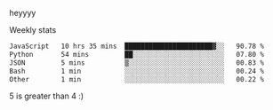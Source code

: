 heyyyy

Weekly stats
<!--START_SECTION:waka-->

```txt
JavaScript   10 hrs 35 mins  ██████████████████████▓░░   90.78 %
Python       54 mins         ██░░░░░░░░░░░░░░░░░░░░░░░   07.80 %
JSON         5 mins          ▒░░░░░░░░░░░░░░░░░░░░░░░░   00.83 %
Bash         1 min           ░░░░░░░░░░░░░░░░░░░░░░░░░   00.24 %
Other        1 min           ░░░░░░░░░░░░░░░░░░░░░░░░░   00.22 %
```

<!--END_SECTION:waka-->
5 is greater than 4 :)
